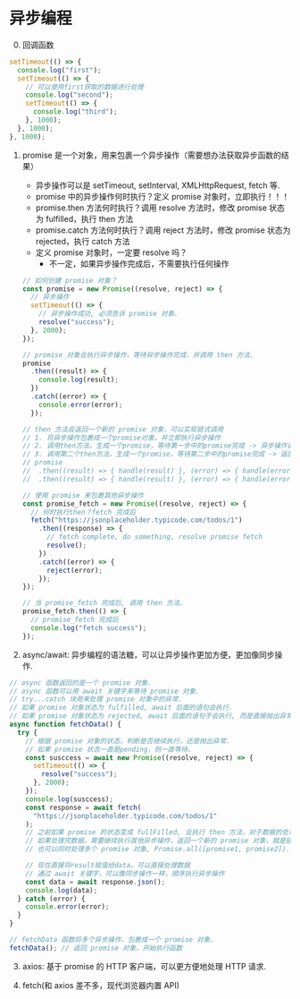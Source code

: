# 异步编程

0. 回调函数

```javascript
setTimeout(() => {
  console.log("first");
  setTimeout(() => {
    // 可以使用first获取的数据进行处理
    console.log("second");
    setTimeout(() => {
      console.log("third");
    }, 1000);
  }, 1000);
}, 1000);
```

1.  promise 是一个对象，用来包裹一个异步操作（需要想办法获取异步函数的结果）

    - 异步操作可以是 setTimeout, setInterval, XMLHttpRequest, fetch 等.
    - promise 中的异步操作何时执行？定义 promise 对象时，立即执行！！！
    - promise.then 方法何时执行？调用 resolve 方法时，修改 promise 状态为 fulfilled，执行 then 方法
    - promise.catch 方法何时执行？调用 reject 方法时，修改 promise 状态为 rejected，执行 catch 方法
    - 定义 promise 对象时，一定要 resolve 吗？
      - 不一定，如果异步操作完成后，不需要执行任何操作

    ```javascript
    // 如何创建 promise 对象？
    const promise = new Promise((resolve, reject) => {
      // 异步操作
      setTimeout(() => {
        // 异步操作成功, 必须告诉 promise 对象.
        resolve("success");
      }, 2000);
    });

    // promise 对象会执行异步操作，等待异步操作完成，并调用 then 方法.
    promise
      .then((result) => {
        console.log(result);
      })
      .catch((error) => {
        console.error(error);
      });

    // then 方法会返回一个新的 promise 对象，可以实现链式调用
    // 1. 将异步操作包裹成一个promise对象，并立即执行异步操作
    // 2. 调用then方法，生成一个promise，等待第一步中的promise完成 -> 异步操作调用resolve方法 -> 执行处理函数 -> return
    // 3. 调用第二个then方法，生成一个promise，等待第二步中的promise完成 -> 返回说明第二步的promise已经完成 -> 执行处理函数 -> return
    // promise
    //  .then((result) => { handle(result) }, (error) => { handle(error) })
    //  .then((result) => { handle(result) }, (error) => { handle(error) })

    // 使用 promise 来包裹其他异步操作
    const promise_fetch = new Promise((resolve, reject) => {
      // 何时执行then？fetch 完成后
      fetch("https://jsonplaceholder.typicode.com/todos/1")
        .then((response) => {
          // fetch complete, do something, resolve promise fetch
          resolve();
        })
        .catch((error) => {
          reject(error);
        });
    });

    // 当 promise_fetch 完成后, 调用 then 方法.
    promise_fetch.then(() => {
      // promise_fetch 完成后
      console.log("fetch success");
    });
    ```

2.  async/await: 异步编程的语法糖，可以让异步操作更加方便，更加像同步操作.

```javascript
// async 函数返回的是一个 promise 对象.
// async 函数可以用 await 关键字来等待 promise 对象.
// try...catch 块用来处理 promise 对象中的异常.
// 如果 promise 对象状态为 fulfilled, await 后面的语句会执行.
// 如果 promise 对象状态为 rejected, await 后面的语句不会执行, 而是直接抛出异常.
async function fetchData() {
  try {
    // 根据 promise 对象的状态，判断是否继续执行，还是抛出异常.
    // 如果 promise 状态一直是pending，则一直等待.
    const susccess = await new Promise((resolve, reject) => {
      setTimeout(() => {
        resolve("success");
      }, 2000);
    });
    console.log(susccess);
    const response = await fetch(
      "https://jsonplaceholder.typicode.com/todos/1"
    );
    // 之前如果 promise 的状态变成 fullFilled, 会执行 then 方法，对于数据的处理，比较麻烦
    // 如果处理完数据，需要继续执行其他异步操作，返回一个新的 promise 对象，就是链式处理
    // 也可以同时处理多个 promise 对象, Promise.all([promise1, promise2]).then(results => {console.log(results)})

    // 现在直接将result赋值给data，可以直接处理数据
    // 通过 await 关键字，可以像同步操作一样，顺序执行异步操作
    const data = await response.json();
    console.log(data);
  } catch (error) {
    console.error(error);
  }
}

// fetchData 函数将多个异步操作，包裹成一个 promise 对象.
fetchData(); // 返回 promise 对象，开始执行函数
```

3. axios: 基于 promise 的 HTTP 客户端，可以更方便地处理 HTTP 请求.

4. fetch(和 axios 差不多，现代浏览器内置 API)
